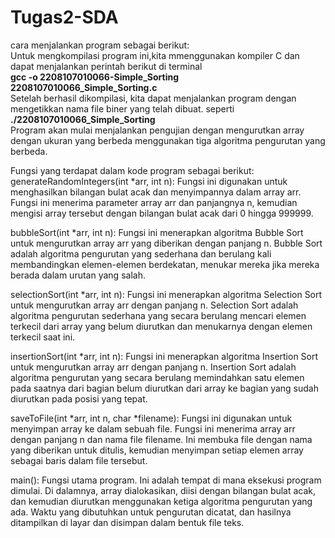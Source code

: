 # Tugas2-SDA

cara menjalankan program sebagai berikut: </br>
Untuk mengkompilasi program ini,kita mmenggunakan kompiler C dan dapat menjalankan perintah berikut di terminal </br>
<b> gcc -o 2208107010066-Simple_Sorting 2208107010066_Simple_Sorting.c </b></br>
Setelah berhasil dikompilasi, kita dapat menjalankan program dengan mengetikkan nama file biner yang telah dibuat. seperti </br>
<b>./2208107010066_Simple_Sorting</b> </br>
Program akan mulai menjalankan pengujian dengan mengurutkan array dengan ukuran yang berbeda menggunakan tiga algoritma pengurutan yang berbeda. </br>

Fungsi yang terdapat dalam kode program sebagai berikut: </br>
generateRandomIntegers(int *arr, int n): Fungsi ini digunakan untuk menghasilkan bilangan bulat acak dan menyimpannya dalam array arr. Fungsi ini menerima parameter array arr dan panjangnya n, kemudian mengisi array tersebut dengan bilangan bulat acak dari 0 hingga 999999.

bubbleSort(int *arr, int n): Fungsi ini menerapkan algoritma Bubble Sort untuk mengurutkan array arr yang diberikan dengan panjang n. Bubble Sort adalah algoritma pengurutan yang sederhana dan berulang kali membandingkan elemen-elemen berdekatan, menukar mereka jika mereka berada dalam urutan yang salah.

selectionSort(int *arr, int n): Fungsi ini menerapkan algoritma Selection Sort untuk mengurutkan array arr dengan panjang n. Selection Sort adalah algoritma pengurutan sederhana yang secara berulang mencari elemen terkecil dari array yang belum diurutkan dan menukarnya dengan elemen terkecil saat ini.

insertionSort(int *arr, int n): Fungsi ini menerapkan algoritma Insertion Sort untuk mengurutkan array arr dengan panjang n. Insertion Sort adalah algoritma pengurutan yang secara berulang memindahkan satu elemen pada saatnya dari bagian belum diurutkan dari array ke bagian yang sudah diurutkan pada posisi yang tepat.

saveToFile(int *arr, int n, char *filename): Fungsi ini digunakan untuk menyimpan array ke dalam sebuah file. Fungsi ini menerima array arr dengan panjang n dan nama file filename. Ini membuka file dengan nama yang diberikan untuk ditulis, kemudian menyimpan setiap elemen array sebagai baris dalam file tersebut.

main(): Fungsi utama program. Ini adalah tempat di mana eksekusi program dimulai. Di dalamnya, array dialokasikan, diisi dengan bilangan bulat acak, dan kemudian diurutkan menggunakan ketiga algoritma pengurutan yang ada. Waktu yang dibutuhkan untuk pengurutan dicatat, dan hasilnya ditampilkan di layar dan disimpan dalam bentuk file teks.

